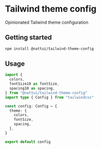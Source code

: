 # Tailwind theme config

Opinionated Tailwind theme configuration

## Getting started

```bash
npm install @nattui/tailwind-theme-config
```

## Usage

```typescript
import {
  colors,
  fontSize10 as fontSize,
  spacing10 as spacing,
} from "@nattui/tailwind-theme-config"
import type { Config } from "tailwindcss"

const config: Config = {
  theme: {
    colors,
    fontSize,
    spacing,
  },
}

export default config
```
